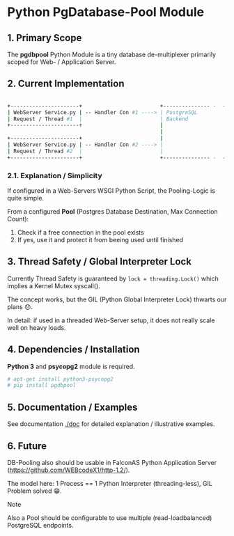 # Python PgDatabase-Pool Module

## 1. Primary Scope

The **pgdbpool** Python Module is a tiny database de-multiplexer primarily scoped for Web- / Application Server.

## 2. Current Implementation

```bash

+----------------------+                         +--------------- -  -   -
| WebServer Service.py | -- Handler Con #1 ----> | PostgreSQL 
| Request / Thread #1  |                         | Backend
+----------------------+                         |
                                                 |
+----------------------+                         |
| WebServer Service.py | -- Handler Con #2 ----> | 
| Request / Thread #2  |                         |
+----------------------+                         +--------------- -  -   -
```

### 2.1. Explanation / Simplicity

If configured in a Web-Servers WSGI Python Script, the Pooling-Logic is quite simple.

From a configured **Pool** (Postgres Database Destination, Max Connection Count):

1. Check if a free connection in the pool exists
2. If yes, use it and protect it from beeing used until finished

## 3. Thread Safety / Global Interpreter Lock

Currently Thread Safety is guaranteed by `lock = threading.Lock()` which implies a Kernel Mutex syscall().

The concept works, but the GIL (Python Global Interpreter Lock) thwarts our plans 😞.

In detail: if used in a threaded Web-Server setup, it does not really scale well on heavy loads.

## 4. Dependencies / Installation

**Python 3** and **psycopg2** module is required.

```bash
# apt-get install python3-psycopg2
# pip install pgdbpool
```

## 5. Documentation / Examples

See documentation [./doc](./doc) for detailed explanation / illustrative examples.

## 6. Future

DB-Pooling also should be usable in FalconAS Python Application Server (https://github.com/WEBcodeX1/http-1.2/).

The model here: 1 Process == 1 Python Interpreter (threading-less), GIL Problem solved :grin:.

>[!NOTE]
>  Also a Pool should be configurable to use multiple (read-loadbalanced) PostgreSQL endpoints.
